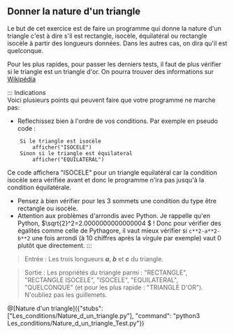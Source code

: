 ## Donner la nature d'un triangle

Le but de cet exercice est de faire un programme qui donne la nature d'un triangle c'est à dire s'il est rectangle, isocèle, équilatéral ou rectangle isocèle à partir des longueurs données. Dans les autres cas, on dira qu'il est quelconque.

Pour les plus rapides, pour passer les derniers tests, il faut de plus vérifier si le triangle est un triangle d'or. On pourra trouver des informations sur [Wikipédia](https://fr.wikipedia.org/wiki/Triangle_d%27or_(g%C3%A9om%C3%A9trie))

::: Indications  
Voici plusieurs points qui peuvent faire que votre programme ne marche pas:
+ Reflechissez bien à l'ordre de vos conditions. Par exemple en pseudo code :
```
    Si le triangle est isocèle
        afficher("ISOCELE")
    Sinon si le triangle est équilateral
        afficher("EQUILATERAL")
```
Ce code affichera "ISOCELE" pour un triangle equilatéral car la condition isocèle sera vérifiée avant et donc le programme n'ira pas jusqu'à la condition équilatérale.
+ Pensez à bien vérifier pour les 3 sommets une condition du type être rectangle ou isocèle.
+ Attention aux problèmes d'arrondis avec Python. Je rappelle qu'en Python, $`\sqrt{2}^2=2.0000000000000004 `$ ! Donc pour vérifier des égalités comme celle de Pythagore, il vaut mieux vérifier si `c**2-a**2-b**2` une fois arrondi (à 10 chiffres après la virgule par exemple) vaut 0 plutôt que directement.
:::

> Entrée : Les trois longueurs ***a***, ***b*** et ***c*** du triangle.

> Sortie : Les propriétés du triangle parmi : "RECTANGLE", "RECTANGLE ISOCELE", "ISOCELE", "EQUILATERAL", "QUELCONQUE" (et pour les plus rapide : "TRIANGLE D'OR"). N'oubliez pas les guillemets.

@[Nature d'un triangle]({"stubs": ["Les_conditions/Nature_d_un_triangle.py"], "command": "python3 Les_conditions/Nature_d_un_triangle_Test.py"})
